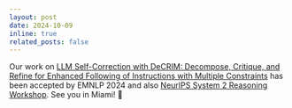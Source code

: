 ```yaml
---
layout: post
date: 2024-10-09
inline: true
related_posts: false
---
```


Our work on <a href="https://arxiv.org/abs/2410.06458">LLM Self-Correction with DeCRIM: Decompose, Critique, and Refine for Enhanced Following of Instructions with Multiple Constraints</a> has been accepted by EMNLP 2024 and also <a href="https://s2r-at-scale-workshop.github.io/">NeurIPS System 2 Reasoning Workshop</a>. See you in Miami! :tada: